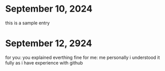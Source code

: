 # September 10, 2024

this is a sample entry

# September 12, 2924

for you: you explained everthing fine
for me: me personally i understood it fully as i have experience with github
